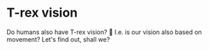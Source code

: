 # T-rex vision

Do humans also have T-rex vision? 🦖 I.e. is our vision also based on movement? Let's find out, shall we?

